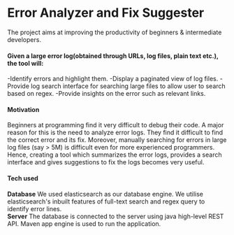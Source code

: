 # Error Analyzer and Fix Suggester
The project aims at improving the productivity of beginners & intermediate developers.

#### Given a large error log(obtained through URLs, log files, plain text etc.), the tool will:
-Identify errors and highlight them.
-Display a paginated view of log files.
-Provide log search interface for searching large files to allow user to search based on regex.
-Provide insights on the error such as relevant links.
#### Motivation
Beginners at programming find it very difficult to debug their code. A major reason for this is the need to analyze error logs. They find it difficult to find the correct error and its fix.
Moreover, manually searching for errors in large log files (say > 5M) is difficult even for more experienced programmers. Hence, creating a tool which summarizes the error logs, provides a search interface and gives suggestions to fix the logs becomes very useful.

#### Tech used
**Database**
We used elasticsearch as our database engine. We utilise elasticsearch's inbuilt features of full-text search and regex query to identify error lines.  
**Server**
The database is connected to the server using java high-level REST API. Maven app engine is used to run the application.
